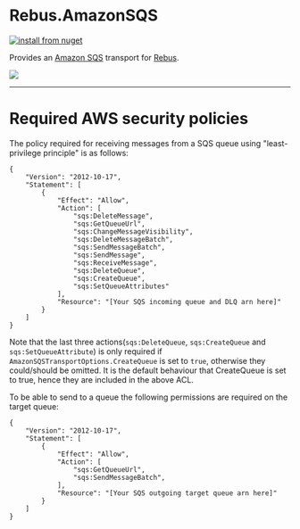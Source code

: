# Rebus.AmazonSQS

[![install from nuget](https://img.shields.io/nuget/v/Rebus.AmazonSQS.svg?style=flat-square)](https://www.nuget.org/packages/Rebus.AmazonSQS)

Provides an [Amazon SQS](https://aws.amazon.com/sqs/) transport for [Rebus](https://github.com/rebus-org/Rebus).

![](https://raw.githubusercontent.com/rebus-org/Rebus/master/artwork/little_rebusbus2_copy-200x200.png)

---


# Required AWS security policies
The policy required for receiving messages from a SQS queue using "least-privilege principle" is as follows:
```
{
    "Version": "2012-10-17",
    "Statement": [
        {
            "Effect": "Allow",
            "Action": [
                "sqs:DeleteMessage",
                "sqs:GetQueueUrl",
                "sqs:ChangeMessageVisibility",
                "sqs:DeleteMessageBatch",
                "sqs:SendMessageBatch",
                "sqs:SendMessage",
                "sqs:ReceiveMessage",
                "sqs:DeleteQueue",
                "sqs:CreateQueue",
                "sqs:SetQueueAttributes"
            ],
            "Resource": "[Your SQS incoming queue and DLQ arn here]"
        }
    ]
}
```
Note that the last three actions(`sqs:DeleteQueue`, `sqs:CreateQueue` and `sqs:SetQueueAttribute`) is only required if `AmazonSQSTransportOptions.CreateQueue` is set to `true`, otherwise they could/should be omitted. It is the default behaviour that CreateQueue is set to true, hence they are included in the above ACL.

To be able to send to a queue the following permissions are required on the target queue:
```
{
    "Version": "2012-10-17",
    "Statement": [
        {
            "Effect": "Allow",
            "Action": [
                "sqs:GetQueueUrl",
                "sqs:SendMessageBatch",
            ],
            "Resource": "[Your SQS outgoing target queue arn here]"
        }
    ]
}
```
